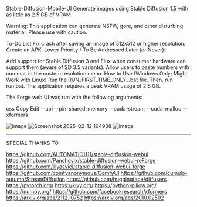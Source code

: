 Stable-Diffusion-Mobile-UI
Generate images using Stable Diffusion 1.5 with as little as 2.5 GB of VRAM.

Warning: This application can generate NSFW, gore, and other disturbing material. Please use with caution.

To-Do List
Fix crash after saving an image of 512x512 or higher resolution.
Create an APK.
Lower Priority / To Be Addressed Later (or Never):

Add support for Stable Diffusion 3 and Flux when consumer hardware can support them (aware of SD 3.5 variants).
Allow users to paste numbers with commas in the custom resolution menu.
How to Use (Windows Only; Might Work with Linux)
Run the RUN_FIRST_TIME_ONLY_.bat file.
Then, run run.bat.
The application requires a peak VRAM usage of 2.5 GB.

The Forge web UI was run with the following arguments:

css
Copy
Edit
--api --pin-shared-memory --cuda-stream --cuda-malloc --xformers

![image](https://github.com/user-attachments/assets/c632e0d8-613d-41c8-bdb7-385208eb49f4)
![Screenshot 2025-02-12 194938](https://github.com/user-attachments/assets/4bd0779c-f8d4-49a0-b0b6-d99981c41f1e)
![image](https://github.com/user-attachments/assets/73180a6e-aa52-47f7-97d0-54a822a9de65)

----------------------------------------------------------------------------------------------------------------
SPECIAL THANKS TO 

https://github.com/AUTOMATIC1111/stable-diffusion-webui
https://github.com/Panchovix/stable-diffusion-webui-reForge
https://github.com/lllyasviel/stable-diffusion-webui-forge
https://github.com/comfyanonymous/ComfyUI
https://github.com/cumulo-autumn/StreamDiffusion
https://github.com/huggingface/diffusers
https://pytorch.org/
https://kivy.org/
https://python-pillow.org/
https://numpy.org/
https://github.com/facebookresearch/xformers
https://arxiv.org/abs/2112.10752
https://arxiv.org/abs/2010.02502
